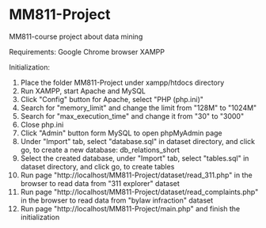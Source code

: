 # MM811-Project
MM811-course project about data mining


Requirements:
Google Chrome browser
XAMPP

Initialization:
1. Place the folder MM811-Project under xampp/htdocs directory
2. Run XAMPP, start Apache and MySQL
3. Click "Config" button for Apache, select "PHP (php.ini)"
4. Search for "memory_limit" and change the limit from "128M" to "1024M"
5. Search for "max_execution_time" and change it from "30" to "3000"
6. Close php.ini
7. Click "Admin" button form MySQL to open phpMyAdmin page
8. Under "Import" tab, select "database.sql" in dataset directory, and click go, to create a new database: db_relations_short
9. Select the created database, under "Import" tab, select "tables.sql" in dataset directory, and click go, to create tables
10. Run page "http://localhost/MM811-Project/dataset/read_311.php" in the browser to read data from "311 explorer" dataset
11. Run page "http://localhost/MM811-Project/dataset/read_complaints.php" in the browser to read data from "bylaw infraction" dataset
12. Run page "http://localhost/MM811-Project/main.php" and finish the initialization



